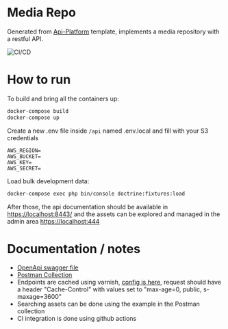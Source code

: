 # Media Repo

Generated from [Api-Platform](https://github.com/api-platform/api-platform) template, implements a media repository with a restful API.


![CI/CD](https://github.com/fernand0martins/memorable/workflows/CI/CD/badge.svg?branch=master)

# How to run 
To build and bring all the containers up:
```bash
docker-compose build
docker-compose up
```

Create a new .env file inside ``/api`` named .env.local and fill with your S3 credentials
```text
AWS_REGION=
AWS_BUCKET=
AWS_KEY=
AWS_SECRET=
```

Load bulk development data:
```bash
docker-compose exec php bin/console doctrine:fixtures:load
```

After those, the api documentation should be available in [https://localhost:8443/](https://localhost:8443/) and the assets can be explored and managed in the admin area [https://localhost:444](https://localhost:444)


# Documentation / notes
- [OpenApi swagger file](swagger_docs.json)
- [Postman Collection](media-repo.postman_collection.json)
- Endpoints are cached using varnish, [config is here](api/config/packages/api_platform.yaml), request should have a header "Cache-Control" with values set to "max-age=0, public, s-maxage=3600"
- Searching assets can be done using the example in the Postman collection
- CI integration is done using github actions

